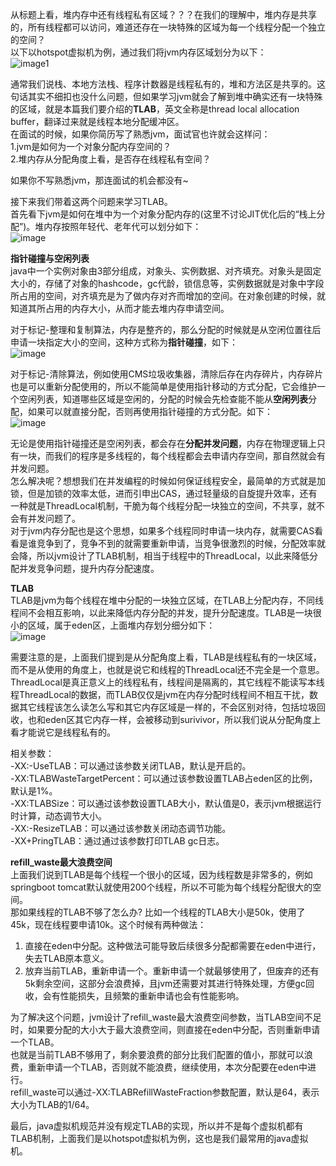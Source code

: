 从标题上看，堆内存中还有线程私有区域？？？在我们的理解中，堆内存是共享的，所有线程都可以访问，难道还存在一块特殊的区域为每一个线程分配一个独立的空间？      
以下以hotspot虚拟机为例，通过我们将jvm内存区域划分为以下：   
![image1]()    

通常我们说栈、本地方法栈、程序计数器是线程私有的，堆和方法区是共享的。这句话其实不细扣也没什么问题，但如果学习jvm就会了解到堆中确实还有一块特殊的区域，就是本篇我们要介绍的**TLAB**，英文全称是thread local allocation buffer，翻译过来就是线程本地分配缓冲区。    
在面试的时候，如果你简历写了熟悉jvm，面试官也许就会这样问：   
1.jvm是如何为一个对象分配内存空间的？   
2.堆内存从分配角度上看，是否存在线程私有空间？   

如果你不写熟悉jvm，那连面试的机会都没有~

接下来我们带着这两个问题来学习TLAB。    
首先看下jvm是如何在堆中为一个对象分配内存的(这里不讨论JIT优化后的“栈上分配”)。堆内存按照年轻代、老年代可以划分如下：   
![image](2)   

**指针碰撞与空闲列表**    
java中一个实例对象由3部分组成，对象头、实例数据、对齐填充。对象头是固定大小的，存储了对象的hashcode，gc代龄，锁信息等，实例数据就是对象中字段所占用的空间，对齐填充是为了做内存对齐而增加的空间。在对象创建的时候，就知道其所占用的内存大小，从而才能去堆内存申请空间。     

对于标记-整理和复制算法，内存是整齐的，那么分配的时候就是从空闲位置往后申请一块指定大小的空间，这种方式称为**指针碰撞**，如下：   
![image](3)   

对于标记-清除算法，例如使用CMS垃圾收集器，清除后存在内存碎片，内存碎片也是可以重新分配使用的，所以不能简单是使用指针移动的方式分配，它会维护一个空闲列表，知道哪些区域是空闲的，分配的时候会先检查能不能从**空闲列表**分配，如果可以就直接分配，否则再使用指针碰撞的方式分配。如下：  
![image](4)    

无论是使用指针碰撞还是空闲列表，都会存在**分配并发问题**，内存在物理逻辑上只有一块，而我们的程序是多线程的，每个线程都会去申请内存空间，那自然就会有并发问题。   
怎么解决呢？想想我们在并发编程的时候如何保证线程安全，最简单的方式就是加锁，但是加锁的效率太低，进而引申出CAS，通过轻量级的自旋提升效率，还有一种就是ThreadLocal机制，干脆为每个线程分配一块独立的空间，不共享，就不会有并发问题了。   
对于jvm内存分配也是这个思想，如果多个线程同时申请一块内存，就需要CAS看看是谁竞争到了，竞争不到的就需要重新申请，当竞争很激烈的时候，分配效率就会降，所以jvm设计了TLAB机制，相当于线程中的ThreadLocal，以此来降低分配并发竞争问题，提升内存分配速度。   

**TLAB**    
TLAB是jvm为每个线程在堆中分配的一块独立区域，在TLAB上分配内存，不同线程间不会相互影响，以此来降低内存分配的并发，提升分配速度。TLAB是一块很小的区域，属于eden区，上面堆内存划分细分如下：  
![image](5)    

需要注意的是，上面我们提到是从分配角度上看，TLAB是线程私有的一块区域，而不是从使用的角度上，也就是说它和线程的ThreadLocal还不完全是一个意思。ThreadLocal是真正意义上的线程私有，线程间是隔离的，其它线程不能读写本线程ThreadLocal的数据，而TLAB仅仅是jvm在内存分配时线程间不相互干扰，数据其它线程该怎么读怎么写和其它内存区域是一样的，不会区别对待，包括垃圾回收，也和eden区其它内存一样，会被移动到surivivor，所以我们说从分配角度上看才能说它是线程私有的。   

相关参数：   
-XX:-UseTLAB：可以通过该参数关闭TLAB，默认是开启的。   
-XX:TLABWasteTargetPercent：可以通过该参数设置TLAB占eden区的比例，默认是1%。   
-XX:TLABSize：可以通过该参数设置TLAB大小，默认值是0，表示jvm根据运行时计算，动态调节大小。   
-XX:-ResizeTLAB：可以通过该参数关闭动态调节功能。    
-XX+PringTLAB：通过通过该参数打印TLAB gc日志。    

**refill_waste最大浪费空间**   
上面我们说到TLAB是每个线程一个很小的区域，因为线程数是非常多的，例如springboot tomcat默认就使用200个线程，所以不可能为每个线程分配很大的空间。    
那如果线程的TLAB不够了怎么办? 比如一个线程的TLAB大小是50k，使用了45k，现在线程要申请10k。这个时候有两种做法：   
1. 直接在eden中分配。这种做法可能导致后续很多分配都需要在eden中进行，失去TLAB原本意义。   
2. 放弃当前TLAB，重新申请一个。重新申请一个就最够使用了，但废弃的还有5k剩余空间，这部分会浪费掉，且jvm还需要对其进行特殊处理，方便gc回收，会有性能损失，且频繁的重新申请也会有性能影响。   

为了解决这个问题，jvm设计了refill_waste最大浪费空间参数，当TLAB空间不足时，如果要分配的大小大于最大浪费空间，则直接在eden中分配，否则重新申请一个TLAB。   
也就是当前TLAB不够用了，剩余要浪费的部分比我们配置的值小，那就可以浪费，重新申请一个TLAB，否则就不能浪费，继续使用，本次分配要在eden中进行。   
refill_waste可以通过-XX:TLABRefillWasteFraction参数配置，默认是64，表示大小为TLAB的1/64。    

最后，java虚拟机规范并没有规定TLAB的实现，所以并不是每个虚拟机都有TLAB机制，上面我们是以hotspot虚拟机为例，这也是我们最常用的java虚拟机。    



